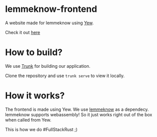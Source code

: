 # lemmeknow-frontend

A website made for lemmeknow using [Yew](https://yew.rs/). 

Check it out [here](https://swanandx.github.io/lemmeknow-frontend/)

# How to build?

We use [Trunk](https://trunkrs.dev/) for building our application.

Clone the repository and use `trunk serve` to view it locally.

# How it works?

The frontend is made using Yew. We use [lemmeknow](https://github.com/swanandx/lemmeknow) as a dependecy.
lemmeknow supports webassembly! So it just works right out of the box when called from Yew.

This is how we do #FullStackRust ;)

